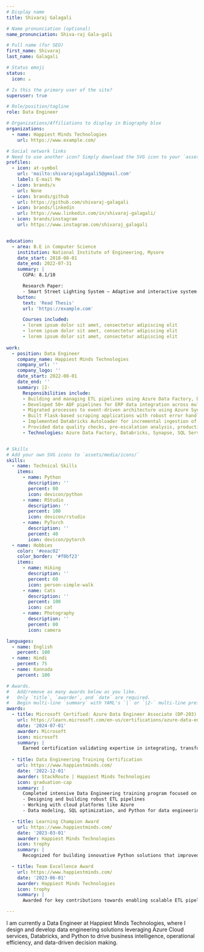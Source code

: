 ```yaml
---
# Display name
title: Shivaraj Galagali

# Name pronunciation (optional)
name_pronunciation: Shiva-raj Gala-gali

# Full name (for SEO)
first_name: Shivaraj
last_name: Galagali

# Status emoji
status:
  icon: ☕️

# Is this the primary user of the site?
superuser: true

# Role/position/tagline
role: Data Engineer

# Organizations/Affiliations to display in Biography blox
organizations:
  - name: Happiest Minds Technologies
    url: https://www.example.com/

# Social network links
# Need to use another icon? Simply download the SVG icon to your `assets/media/icons/` folder.
profiles:
  - icon: at-symbol
    url: 'mailto:shivarajsgalagali5@gmail.com'
    label: E-mail Me
  - icon: brands/x
    url: None
  - icon: brands/github
    url: https://github.com/shivaraj-galagali
  - icon: brands/linkedin
    url: https://www.linkedin.com/in/shivaraj-galagali/
  - icon: brands/instagram
    url: https://www.instagram.com/shivaraj_galagali


education:
  - area: B.E in Computer Science
    institution: National Institute of Engineering, Mysore
    date_start: 2018-08-01
    date_end: 2022-07-31
    summary: |
      CGPA: 8.1/10

      Research Paper:
      - Smart Street Lighting System – Adaptive and interactive system for energy conservation.
    button:
      text: 'Read Thesis'
      url: 'https://example.com'

      Courses included:
      - lorem ipsum dolor sit amet, consectetur adipiscing elit
      - lorem ipsum dolor sit amet, consectetur adipiscing elit
      - lorem ipsum dolor sit amet, consectetur adipiscing elit
  
work:
  - position: Data Engineer
    company_name: Happiest Minds Technologies
    company_url: ''
    company_logo: ''
    date_start: 2022-08-01
    date_end: ''
    summary: |2-
      Responsibilities include:
      - Building and managing ETL pipelines using Azure Data Factory, Databricks, and SQL for various client projects.
      - Developed 50+ ADF pipelines for ERP data integration across multiple operating companies enabling centralized reporting (Customer & Supplier Data Platform).
      - Migrated processes to event-driven architecture using Azure Synapse & Event Grid reducing processing time by 35%.
      - Built Flask-based scraping applications with robust error handling, API integrations & deployed using Gunicorn.
      - Implemented Databricks Autoloader for incremental ingestion of 40 GB daily log data reducing processing time by 20-40%.
      - Provided data quality checks, pre-escalation analysis, production support, and automation solutions.
      - Technologies: Azure Data Factory, Databricks, Synapse, SQL Server, Python, Flask, Event Grid, Logic Apps, Power BI.


# Skills
# Add your own SVG icons to `assets/media/icons/`
skills:
  - name: Technical Skills
    items:
      - name: Python
        description: ''
        percent: 80
        icon: devicon/python
      - name: RStudio
        description: ''
        percent: 100
        icon: devicon/rstudio
      - name: PyTorch
        description: ''
        percent: 40
        icon: devicon/pytorch
  - name: Hobbies
    color: '#eeac02'
    color_border: '#f0bf23'
    items:
      - name: Hiking
        description: ''
        percent: 60
        icon: person-simple-walk
      - name: Cats
        description: ''
        percent: 100
        icon: cat
      - name: Photography
        description: ''
        percent: 80
        icon: camera

languages:
  - name: English
    percent: 100
  - name: Hindi
    percent: 75
  - name: Kannada
    percent: 100

# Awards.
#   Add/remove as many awards below as you like.
#   Only `title`, `awarder`, and `date` are required.
#   Begin multi-line `summary` with YAML's `|` or `|2-` multi-line prefix and indent 2 spaces below.
awards:
  - title: Microsoft Certified: Azure Data Engineer Associate (DP-203)
    url: https://learn.microsoft.com/en-us/certifications/azure-data-engineer/
    date: '2024-07-01'
    awarder: Microsoft
    icon: microsoft
    summary: |
      Earned certification validating expertise in integrating, transforming, and consolidating data from various structured and unstructured data systems into structures suitable for building analytics solutions on Microsoft Azure.
  
  - title: Data Engineering Training Certification
    url: https://www.happiestminds.com/
    date: '2022-12-01'
    awarder: StackRoute | Happiest Minds Technologies
    icon: graduation-cap
    summary: |
      Completed intensive Data Engineering training program focused on:
      - Designing and building robust ETL pipelines
      - Working with cloud platforms like Azure
      - Data modeling, SQL optimization, and Python for data engineering use cases

  - title: Learning Champion Award
    url: https://www.happiestminds.com/
    date: '2023-03-01'
    awarder: Happiest Minds Technologies
    icon: trophy
    summary: |
      Recognized for building innovative Python solutions that improved operational efficiency and automated data workflows in the TMF Regulatory Bulletin project.

  - title: Team Excellence Award
    url: https://www.happiestminds.com/
    date: '2023-06-01'
    awarder: Happiest Minds Technologies
    icon: trophy
    summary: |
      Awarded for key contributions towards enabling scalable ETL pipelines and enhancing data processing efficiency in TMF’s Audit Logs and BDR projects.

---
```


I am currently a Data Engineer at Happiest Minds Technologies, where I design and develop data engineering solutions leveraging Azure Cloud services, Databricks, and Python to drive business intelligence, operational efficiency, and data-driven decision making.

